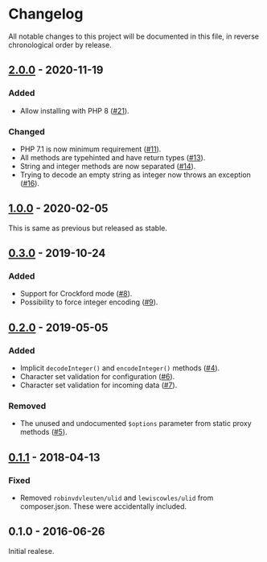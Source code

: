 # Changelog

All notable changes to this project will be documented in this file, in reverse chronological order by release.

## [2.0.0](https://github.com/tuupola/base32/compare/1.0.0...2.0.0) - 2020-11-19

### Added
- Allow installing with PHP 8 ([#21](https://github.com/tuupola/base32/pull/21/files)).

### Changed
- PHP 7.1 is now minimum requirement ([#11](https://github.com/tuupola/base32/pull/11)).
- All methods are typehinted and have return types ([#13](https://github.com/tuupola/base32/pull/13)).
- String and integer methods are now separated ([#14](https://github.com/tuupola/base32/pull/14)).
- Trying to decode an empty string as integer now throws an exception ([#16](https://github.com/tuupola/base32/pull/16)).


## [1.0.0](https://github.com/tuupola/base32/compare/0.3.0...1.0.0) - 2020-02-05

This is same as previous but released as stable.

## [0.3.0](https://github.com/tuupola/base32/compare/0.2.0...0.3.0) - 2019-10-24

### Added
- Support for Crockford mode ([#8](https://github.com/tuupola/base32/pull/8)).
- Possibility to force integer encoding ([#9](https://github.com/tuupola/base32/pull/8)).

## [0.2.0](https://github.com/tuupola/base32/compare/0.1.1...0.2.0) - 2019-05-05

### Added
- Implicit `decodeInteger()` and `encodeInteger()` methods ([#4](https://github.com/tuupola/base32/pull/4)).
- Character set validation for configuration ([#6](https://github.com/tuupola/base32/pull/6)).
- Character set validation for incoming data ([#7](https://github.com/tuupola/base32/pull/7)).

### Removed
- The unused and undocumented `$options` parameter from static proxy methods ([#5](https://github.com/tuupola/base32/pull/5)).

## [0.1.1](https://github.com/tuupola/base32/compare/0.1.0...0.1.1) - 2018-04-13

### Fixed
- Removed `robinvdvleuten/ulid` and `lewiscowles/ulid` from composer.json. These were accidentally included.

## 0.1.0 - 2016-06-26

Initial realese.
